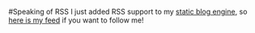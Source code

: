 #Speaking of RSS
I just added RSS support to my [static blog engine](http://kallepersson.se/staticblog.html), so [here is my feed](http://kallepersson.se/rss.xml) if you want to follow me!